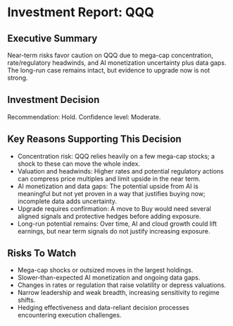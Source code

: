 # Investment Report: QQQ
## Executive Summary
Near-term risks favor caution on QQQ due to mega-cap concentration, rate/regulatory headwinds, and AI monetization uncertainty plus data gaps. The long-run case remains intact, but evidence to upgrade now is not strong.

## Investment Decision
Recommendation: Hold. Confidence level: Moderate.

## Key Reasons Supporting This Decision
- Concentration risk: QQQ relies heavily on a few mega-cap stocks; a shock to these can move the whole index.
- Valuation and headwinds: Higher rates and potential regulatory actions can compress price multiples and limit upside in the near term.
- AI monetization and data gaps: The potential upside from AI is meaningful but not yet proven in a way that justifies buying now; incomplete data adds uncertainty.
- Upgrade requires confirmation: A move to Buy would need several aligned signals and protective hedges before adding exposure.
- Long-run potential remains: Over time, AI and cloud growth could lift earnings, but near term signals do not justify increasing exposure.

## Risks To Watch
- Mega-cap shocks or outsized moves in the largest holdings.
- Slower-than-expected AI monetization and ongoing data gaps.
- Changes in rates or regulation that raise volatility or depress valuations.
- Narrow leadership and weak breadth, increasing sensitivity to regime shifts.
- Hedging effectiveness and data-reliant decision processes encountering execution challenges.